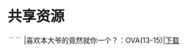 # 共享资源


﹉﹉
|喜欢本大爷的竟然就你一个？：OVA(13-15)|[下载](http://1251316161.vod2.myqcloud.com/007a649dvodcq1251316161/ba01170c5285890807090636209/7bpyPxq6ZBsA.mp4)
